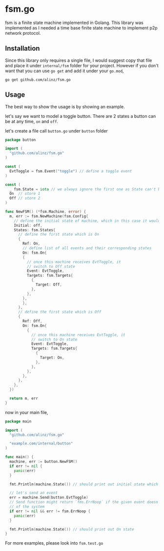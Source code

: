 # fsm.go

fsm is a finite state machine implemented in Golang. This library was implemented as I needed a time base finite state machine to implement p2p network protocol.

## Installation

Since this library only requires a single file, I would suggest copy that file and place it under `internal/fsm` folder for your project. However if you don't want that you can use `go get` and add it under your `go.mod`,

```
go get github.com/alinz/fsm.go
```

## Usage

The best way to show the usage is by showing an example.

let's say we want to model a toggle button. There are 2 states a button can be at any time, `on` and `off`.

let's create a file call `button.go` under `button` folder

```go
package button

import (
  "github.com/alinz/fsm.go"
)

const (
  EvtToggle = fsm.Event("toggle") // define a toggle event
)

const (
  _ fsm.State = iota // we always ignore the first one as State can't be zero
  On  // store 1
  Off // store 2
)

func NewFSM() (*fsm.Machine, error) {
  m, err := fsm.NewMachine(fsm.Config{
    // define the initial state of machine, which in this case it would be Off
    Initial: off,
    States: fsm.States{
      // define the first state which is On
      {
        Ref: On,
        // define list of all events and their corresponding states
        On: fsm.On{
        {
          // once this machine receives EvtToggle, it
          // switch to Off state
          Event: EvtToggle,
          Targets: fsm.Targets{
            {
              Target: Off,
            },
          },
        },
        },
      },
      // define the first state which is Off
      {
        Ref: Off,
        On: fsm.On{
          {
            // once this machine receives EvtToggle, it
            // switch to On state
            Event: EvtToggle,
            Targets: fsm.Targets{
              {
                Target: On,
              },
            },
          },
        },
      },
    },
  })

  return m, err
}
```

now in your main file,

```go
package main

import (
  "github.com/alinz/fsm.go"

  "example.com/internal/button"
)

func main() {
  machine, err := button.NewFSM()
  if err != nil {
    panic(err)
  }

  fmt.Println(machine.State()) // should print out initial state which is Off

  // let's send an event
  err = machine.Send(button.EvtToggle)
  // Send function might return `fms.ErrNoop` if the given event doesn't change the state
  // of the system
  if err != nil && err != fsm.ErrNoop {
    panic(err)
  }

  fmt.Println(machine.State()) // should print out On state
}

```

For more examples, please look into `fsm.test.go`

